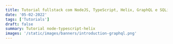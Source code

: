 ```yaml
---
title: Tutorial fullstack com NodeJS, TypeScript, Helix, GraphQL e SQLite
date: '05-02-2022'
tags: ['Tutorials']
draft: false
summary: Tutorial node-typescript-helix
images: '/static/images/banners/introduction-graphql.png'
---
```

